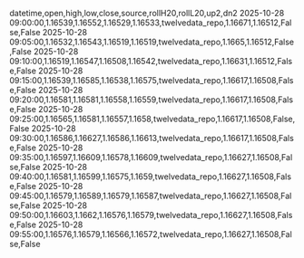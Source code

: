 datetime,open,high,low,close,source,rollH20,rollL20,up2,dn2
2025-10-28 09:00:00,1.16539,1.16552,1.16529,1.16533,twelvedata_repo,1.16671,1.16512,False,False
2025-10-28 09:05:00,1.16532,1.16543,1.16519,1.16519,twelvedata_repo,1.1665,1.16512,False,False
2025-10-28 09:10:00,1.16519,1.16547,1.16508,1.16542,twelvedata_repo,1.16631,1.16512,False,False
2025-10-28 09:15:00,1.16539,1.16585,1.16538,1.16575,twelvedata_repo,1.16617,1.16508,False,False
2025-10-28 09:20:00,1.16581,1.16581,1.16558,1.16559,twelvedata_repo,1.16617,1.16508,False,False
2025-10-28 09:25:00,1.16565,1.16581,1.16557,1.1658,twelvedata_repo,1.16617,1.16508,False,False
2025-10-28 09:30:00,1.16586,1.16627,1.16586,1.16613,twelvedata_repo,1.16617,1.16508,False,False
2025-10-28 09:35:00,1.16597,1.16609,1.16578,1.16609,twelvedata_repo,1.16627,1.16508,False,False
2025-10-28 09:40:00,1.16581,1.16599,1.16575,1.1659,twelvedata_repo,1.16627,1.16508,False,False
2025-10-28 09:45:00,1.16579,1.16589,1.16579,1.16587,twelvedata_repo,1.16627,1.16508,False,False
2025-10-28 09:50:00,1.16603,1.1662,1.16576,1.16579,twelvedata_repo,1.16627,1.16508,False,False
2025-10-28 09:55:00,1.16576,1.16579,1.16566,1.16572,twelvedata_repo,1.16627,1.16508,False,False
